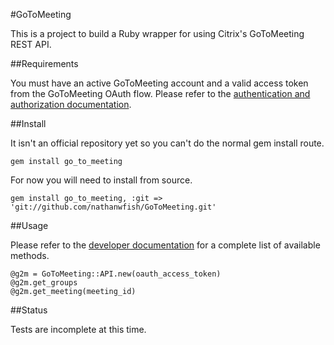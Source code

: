 #GoToMeeting

This is a project to build a Ruby wrapper for using Citrix's GoToMeeting REST API. 

##Requirements

You must have an active GoToMeeting account and a valid access token from the GoToMeeting OAuth flow. Please refer to the [authentication and authorization documentation](https://developer.citrixonline.com/page/authentication-and-authorization). 

##Install

It isn't an official repository yet so you can't do the normal gem install route.

	gem install go_to_meeting
	
For now you will need to install from source. 

	gem install go_to_meeting, :git => 'git://github.com/nathanwfish/GoToMeeting.git'

##Usage

Please refer to the [developer documentation](https://developer.citrixonline.com/api-overview/gotomeeting-rest-api) for a complete list of available methods. 

	@g2m = GoToMeeting::API.new(oauth_access_token) 
	@g2m.get_groups
	@g2m.get_meeting(meeting_id)

##Status

Tests are incomplete at this time. 